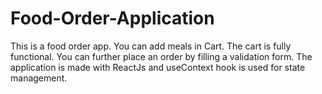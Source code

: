 # Food-Order-Application
This is a food order app. You can add meals in Cart. The cart is fully functional. You can further place an order by filling a validation form. The application is made with ReactJs and useContext hook is used for state management.

